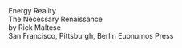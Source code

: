 <div id="title">
  <div class="title">Energy Reality</div>
  <div class="subtitle">The Necessary Renaissance</div>
  <div class="author">by Rick Maltese</div>
  <div class="press">
    <span class="right">San Francisco, Pittsburgh, Berlin</span>
    <span class="publisher">Euonumos Press</span>
  </div>
</div>